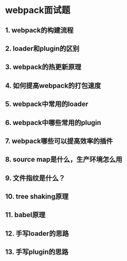 # webpack面试题

## 1.  webpack的构建流程





## 2. loader和plugin的区别





## 3. webpack的热更新原理





## 4. 如何提高webpack的打包速度



## 5. webpack中常用的loader





## 6. webpack中哪些常用的plugin





## 7. webpack哪些可以提高效率的插件





## 8.  source map是什么，生产环境怎么用





## 9. 文件指纹是什么？





## 10. tree shaking原理



## 11.  babel原理





## 12. 手写loader的思路





## 13. 手写plugin的思路